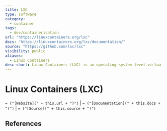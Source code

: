 ```yaml
---
title: LXC
type: software
category:
  - container
tags:
  - dev/containerisation
url: "https://linuxcontainers.org/lxc"
docs: "https://linuxcontainers.org/lxc/documentation/"
source: "https://github.com/lxc/lxc"
visibility: public
aliases:
  - Linux Containers
desc-short: Linux Containers (LXC) is an operating-system-level virtualization method for running multiple isolated Linux systems (containers) on a control host using a single Linux kernel.
---
```

# Linux Containers (LXC)

`= ("[Website](" + this.url + ")")` | `= ("[Documentation](" + this.docs + ")")` | `= ("[Source](" + this.source + ")")`

## References

[wikipedia]: <https://en.wikipedia.org/wiki/LXC>
